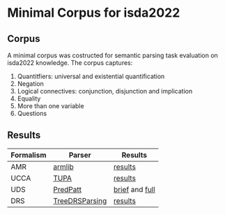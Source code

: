 # Minimal Corpus for isda2022

## Corpus

A minimal corpus was costructed for semantic parsing task evaluation on isda2022 knowledge.  The corpus captures:

1. Quantitfiers:  universal and existential quantification
2. Negation
3. Logical connectives: conjunction, disjunction and implication
4. Equality
5. More than one variable
6. Questions

## Results

| Formalism             | Parser    |   Results   |
| ---------------------- | --------- | ---- |
| AMR                    | [armlib](https://github.com/bjascob/amrlib)    | [results](https://github.com/martinve/isda2022/blob/main/results/corpus-min-amr.txt) |
| UCCA                   | [TUPA](https://github.com/danielhers/tupa)      |      [results](https://github.com/martinve/isda2022/blob/main/results/corpus-min-ucca.md)|
| UDS | [PredPatt](https://github.com/hltcoe/PredPatt)  |      [brief](https://github.com/martinve/isda2022/blob/main/results/corpus-min-ud-simple.txt) and [full](https://github.com/martinve/isda2022/blob/main/results/corpus-min-ud.txt)|
| DRS | [TreeDRSParsing](https://github.com/LeonCrashCode/TreeDRSparsing/tree/bs_sattn_drssup) | [results](https://github.com/martinve/isda2022/blob/main/results/corpus-min-drs.txt)                      |


